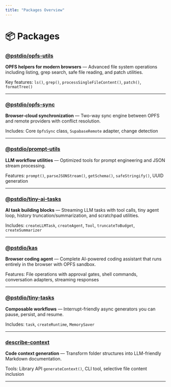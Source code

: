 ```yaml
---
title: "Packages Overview"
---
```


# 📦 Packages

### [@pstdio/opfs-utils](/packages/opfs-utils)

**OPFS helpers for modern browsers** — Advanced file system operations including listing, grep search, safe file reading, and patch utilities.

Key features: `ls()`, `grep()`, `processSingleFileContent()`, `patch()`, `formatTree()`

---

### [@pstdio/opfs-sync](/packages/opfs-sync)

**Browser-cloud synchronization** — Two-way sync engine between OPFS and remote providers with conflict resolution.

Includes: Core `OpfsSync` class, `SupabaseRemote` adapter, change detection

---

### [@pstdio/prompt-utils](/packages/prompt-utils)

**LLM workflow utilities** — Optimized tools for prompt engineering and JSON stream processing.

Features: `prompt()`, `parseJSONStream()`, `getSchema()`, `safeStringify()`, UUID generation

---

### [@pstdio/tiny-ai-tasks](/packages/tiny-ai-tasks)

**AI task building blocks** — Streaming LLM tasks with tool calls, tiny agent loop, history truncation/summarization, and scratchpad utilities.

Includes: `createLLMTask`, `createAgent`, `Tool`, `truncateToBudget`, `createSummarizer`

---

### [@pstdio/kas](/packages/kas)

**Browser coding agent** — Complete AI-powered coding assistant that runs entirely in the browser with OPFS sandbox.

Features: File operations with approval gates, shell commands, conversation adapters, streaming responses

---

### [@pstdio/tiny-tasks](/packages/tiny-tasks)

**Composable workflows** — Interrupt-friendly async generators you can pause, persist, and resume.

Includes: `task`, `createRuntime`, `MemorySaver`

---

### [describe-context](/packages/describe-context)

**Code context generation** — Transform folder structures into LLM-friendly Markdown documentation.

Tools: Library API `generateContext()`, CLI tool, selective file content inclusion

---
